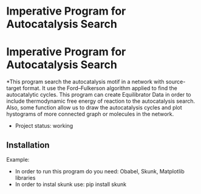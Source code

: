 # Imperative Program for Autocatalysis Search

# Imperative Program for Autocatalysis Search

*This program search the autocatalysis motif in a network with source-target format. It use the Ford–Fulkerson algorithm applied to find the autocatalytic cycles. This program can create Equilibrator Data in order to include thermodynamic free energy of reaction to the autocatalysis search. Also, some function allow us to draw the autocatalysis cycles and plot hystograms of more connected graph or molecules in the network.

* Project status: working

## Installation

Example:

* In order to run this program do you need: Obabel, Skunk, Matplotlib libraries
* In order to instal skunk  use: pip install skunk

